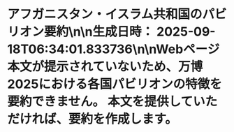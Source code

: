 # アフガニスタン・イスラム共和国のパビリオン要約\n\n**生成日時：** 2025-09-18T06:34:01.833736\n\nWebページ本文が提示されていないため、万博2025における各国パビリオンの特徴を要約できません。  本文を提供していただければ、要約を作成します。